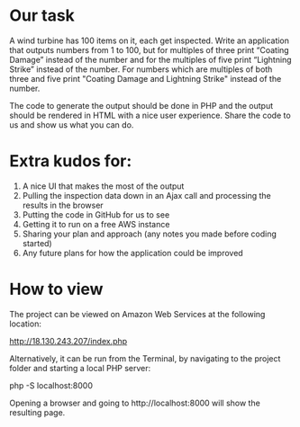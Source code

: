 # Our task

A wind turbine has 100 items on it, each get inspected. Write an application that outputs numbers from 1 to
100, but for multiples of three print “Coating Damage” instead of the number and for the multiples of five
print “Lightning Strike” instead of the number. For numbers which are multiples of both three and five print
"Coating Damage and Lightning Strike" instead of the number.

The code to generate the output should be done in PHP and the output should be rendered in HTML with a
nice user experience. Share the code to us and show us what you can do.

# Extra kudos for:

1. A nice UI that makes the most of the output
2. Pulling the inspection data down in an Ajax call and processing the results in the browser
3. Putting the code in GitHub for us to see
4. Getting it to run on a free AWS instance
5. Sharing your plan and approach (any notes you made before coding started)
6. Any future plans for how the application could be improved

# How to view

The project can be viewed on Amazon Web Services at the following location:

http://18.130.243.207/index.php

Alternatively, it can be run from the Terminal, by navigating to the project folder and starting a local PHP server:

php -S localhost:8000

Opening a browser and going to http://localhost:8000 will show the resulting page.
